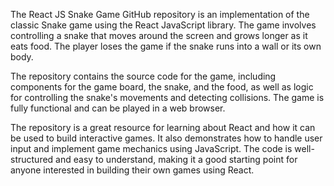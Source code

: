 
The React JS Snake Game GitHub repository is an implementation of the classic Snake game using the React JavaScript library. The game involves controlling a snake that moves around the screen and grows longer as it eats food. The player loses the game if the snake runs into a wall or its own body.

The repository contains the source code for the game, including components for the game board, the snake, and the food, as well as logic for controlling the snake's movements and detecting collisions. The game is fully functional and can be played in a web browser.

The repository is a great resource for learning about React and how it can be used to build interactive games. It also demonstrates how to handle user input and implement game mechanics using JavaScript. The code is well-structured and easy to understand, making it a good starting point for anyone interested in building their own games using React.

